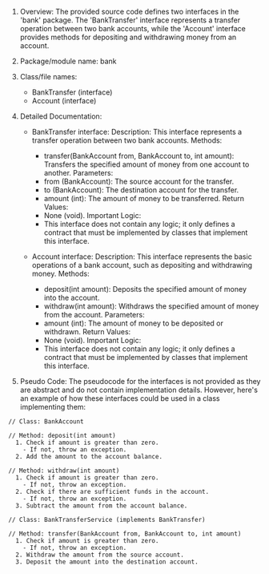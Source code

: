 1. Overview:
     The provided source code defines two interfaces in the 'bank' package. The 'BankTransfer' interface represents a transfer operation between two bank accounts, while the 'Account' interface provides methods for depositing and withdrawing money from an account.

  2. Package/module name:
     bank

  3. Class/file names:
     - BankTransfer (interface)
     - Account (interface)

  4. Detailed Documentation:

     - BankTransfer interface:
       Description: This interface represents a transfer operation between two bank accounts.
       Methods:
         - transfer(BankAccount from, BankAccount to, int amount): Transfers the specified amount of money from one account to another.
       Parameters:
         - from (BankAccount): The source account for the transfer.
         - to (BankAccount): The destination account for the transfer.
         - amount (int): The amount of money to be transferred.
       Return Values:
         - None (void).
       Important Logic:
         - This interface does not contain any logic; it only defines a contract that must be implemented by classes that implement this interface.

     - Account interface:
       Description: This interface represents the basic operations of a bank account, such as depositing and withdrawing money.
       Methods:
         - deposit(int amount): Deposits the specified amount of money into the account.
         - withdraw(int amount): Withdraws the specified amount of money from the account.
       Parameters:
         - amount (int): The amount of money to be deposited or withdrawn.
       Return Values:
         - None (void).
       Important Logic:
         - This interface does not contain any logic; it only defines a contract that must be implemented by classes that implement this interface.

  5. Pseudo Code:
     The pseudocode for the interfaces is not provided as they are abstract and do not contain implementation details. However, here's an example of how these interfaces could be used in a class implementing them:

```
// Class: BankAccount

// Method: deposit(int amount)
  1. Check if amount is greater than zero.
    - If not, throw an exception.
  2. Add the amount to the account balance.

// Method: withdraw(int amount)
  1. Check if amount is greater than zero.
    - If not, throw an exception.
  2. Check if there are sufficient funds in the account.
    - If not, throw an exception.
  3. Subtract the amount from the account balance.

// Class: BankTransferService (implements BankTransfer)

// Method: transfer(BankAccount from, BankAccount to, int amount)
  1. Check if amount is greater than zero.
    - If not, throw an exception.
  2. Withdraw the amount from the source account.
  3. Deposit the amount into the destination account.
```